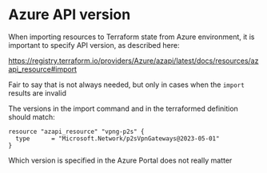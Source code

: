 # Azure API version

When importing resources to Terraform state from Azure environment, it is important to specify API version, as described here:

https://registry.terraform.io/providers/Azure/azapi/latest/docs/resources/azapi_resource#import

Fair to say that is not always needed, but only in cases when the `import` results are invalid

The versions in the import command and in the terraformed definition should match:

```hcl
resource "azapi_resource" "vpng-p2s" {
  type      = "Microsoft.Network/p2sVpnGateways@2023-05-01"
}
```

Which version is specified in the Azure Portal does not really matter
